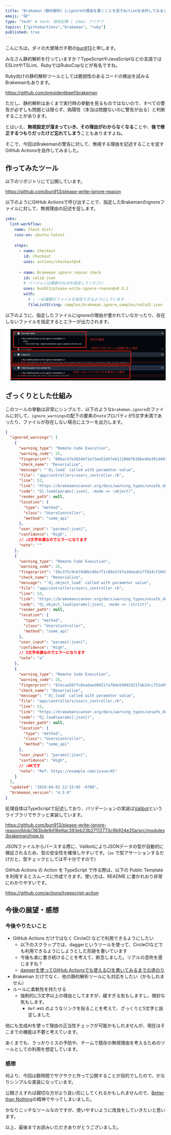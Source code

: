 ```yaml
---
title: "Brakeman（静的解析）にignoreの理由を書くことを促すActionを自作してみました"
emoji: "😾"
type: "tech" # tech: 技術記事 / idea: アイデア
topics: ["githubactions","brakeman", "ruby"]
published: true
---
```


こんにちは。ダイの大冒険ガチ勢の[bun913](https://x.com/bun7623514)と申します。

みなさん静的解析を行っていますか？TypeScriptやJavaScriptなどの言語ではESLintやTSLint、RubyではRuboCopなどが有名ですね。

Ruby向けの静的解析ツールとしては脆弱性のあるコードの検出を試みるBrakemanもあります。

https://github.com/presidentbeef/brakeman

ただし、静的解析はあくまで実行時の挙動を見るものではないので、すべての警告が必ずしも問題とは限らず、偽陽性（本当は問題ないのに警告が出る）と判断することがあります。

とはいえ、**無視設定が溜まっていき、その理由がわからなくなる**ことや、**後で修正するつもりだったけど忘れてしまう**こともありますよね。

そこで、今回はBrakemanの警告に対して、無視する理由を記述することを促すGitHub Actionsを自作してみました。

## 作ってみたツール

以下のリポジトリにて公開しています。

https://github.com/bun913/please-write-ignore-reason

以下のようにGitHub Actionsで呼び出すことで、指定したBrakemanのignoreファイルに対して、無視理由の記述を促します。

```yaml
jobs:
  lint-workflow:
    name: Check dist/
    runs-on: ubuntu-latest

    steps:
      - name: Checkout
        id: checkout
        uses: actions/checkout@v4

      - name: Brakeman ignore reason check
        id: valid-json
        # バージョンは最新のものを指定してください
        uses: bun913/please-write-ignore-reason@v0.9.2
        with:
          # ↓ 一応複数のファイルを指定できるようにしています
          fileListString: samples/brakeman.ignore,samples/valid2.json
```

以下のように、指定したファイルにignoreの理由が書かれていなかったり、存在しないファイルを指定するとエラーが出力されます。

![brakeman-action-image](/images/brakeman-action/brakeman-action-image.png)

## ざっくりとした仕組み

このツールの挙動は非常にシンプルで、以下のような`brakeman.ignore`のファイルに対して、`ignore_warnings`の配下の要素の`note`プロパティが5文字未満であったり、ファイルが存在しない場合にエラーを出力します。

```json
{
  "ignored_warnings": [
    {
      "warning_type": "Remote Code Execution",
      "warning_code": 25,
      "fingerprint": "006ac5fe3834bf2e73ee51b67eb111066f618be46e391d493c541ea2a906a82f",
      "check_name": "Deserialize",
      "message": "`Oj.load` called with parameter value",
      "file": "app/controllers/users_controller.rb",
      "line": 52,
      "link": "https://brakemanscanner.org/docs/warning_types/unsafe_deserialization",
      "code": "Oj.load(params[:json], :mode => :object)",
      "render_path": null,
      "location": {
        "type": "method",
        "class": "UsersController",
        "method": "some_api"
      },
      "user_input": "params[:json]",
      "confidence": "High",
      // ↓5文字未満なのでエラーになります
      "note": ""
    },
    {
      "warning_type": "Remote Code Execution",
      "warning_code": 25,
      "fingerprint": "3bc375c9cb79d8bcd9e7f1c09a574fa3deeab17f924cf20455cbd4c15e9c66eb",
      "check_name": "Deserialize",
      "message": "`Oj.object_load` called with parameter value",
      "file": "app/controllers/users_controller.rb",
      "line": 53,
      "link": "https://brakemanscanner.org/docs/warning_types/unsafe_deserialization",
      "code": "Oj.object_load(params[:json], :mode => :strict)",
      "render_path": null,
      "location": {
        "type": "method",
        "class": "UsersController",
        "method": "some_api"
      },
      "user_input": "params[:json]",
      "confidence": "High",
      // 5文字未満なのでエラーになります
      "note": "a"
    },
    {
      "warning_type": "Remote Code Execution",
      "warning_code": 25,
      "fingerprint": "97ecaa5677c8eadaed09217a704e59092921fab24cc751e05dfb7b167beda2cf",
      "check_name": "Deserialize",
      "message": "`Oj.load` called with parameter value",
      "file": "app/controllers/users_controller.rb",
      "line": 51,
      "link": "https://brakemanscanner.org/docs/warning_types/unsafe_deserialization",
      "code": "Oj.load(params[:json])",
      "render_path": null,
      "location": {
        "type": "method",
        "class": "UsersController",
        "method": "some_api"
      },
      "user_input": "params[:json]",
      "confidence": "High",
      // ↓OKです
      "note": "Ref: https://example.com/issue/45"
    }
  ],
  "updated": "2019-04-02 12:15:05 -0700",
  "brakeman_version": "4.5.0"
}
```

処理自体はTypeScriptで記述しており、バリデーションの実装は[Valibot](https://valibot.dev/)というライブラリでサクッと実装しています。

https://github.com/bun913/please-write-ignore-reason/blob/383bde9d18e9ac393eb23b27112773c9b924e20a/src/modules/brakeman/type.ts

JSONファイルからパースする際に、ValibotによりJSONデータの型が自動的に検証されるため、型の安全性を確保しやすいです。（`as` で型アサーションするだけだと、型チェックとしては不十分ですので）

GitHub Actions の Action を TypeScript で作る際は、以下の Public Template を利用するとスムーズに作成できます。使い方は、README に書かれおり非常にわかりやすいです。

https://github.com/actions/typescript-action

## 今後の展望・感想

### 今後やりたいこと

- GitHub Actions だけではなく CircleCI などで利用できるようにしたい
  - 以下のスクラップでは、daggerというツールを使って、CircleCIなどでも利用できるようにしようとした形跡を書いています
  - 今後も楽に書き続けることを考えて、断念しました。リアルの息吹を感じますね？
  - [daggerを使ってGitHub Actionsでも使えるCIを書いてみるまでの道のり](https://zenn.dev/bun913/scraps/53499d3b91708d)
- Brakeman だけでなく、他の静的解析ツールにも対応をしたい（かもしれません）
- ルールに柔軟性を持たせる
  - 強制的に5文字以上の理由としてますが、緩すぎる気もしますし、微妙な気もします。
    - `Ref:#45` のようなリンクを貼ることを考えて、ざっくりと5文字と設定しました

他にも生成AIを使って理由の正当性チェックが可能かもしれませんが、現在はそこまでの機能は不要と考えています。

あくまでも、うっかりミスの予防や、チームで既存の無視理由を考えるためのツールとしての利用を想定しています。

### 感想

何より、今回は数時間でサクサクと作って公開することが目的でしたので、かなりシンプルな実装になっています。

公開さえすれば親切な方がより良い形にしてくれるかもしれませんので、[Better than Nothing](https://dev.classmethod.jp/articles/knqyf263-oss-better-than-nothing-awsdevday/)の精神でやってしまいました。

かなりニッチなツールなのですが、使いやすいように改良をしていきたいと思います。

以上、最後までお読みいただきありがとうございました。
